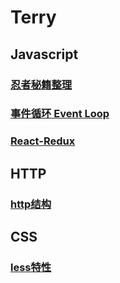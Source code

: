 # Terry

## Javascript

### [忍者秘籍整理](https://outofhadoop.github.io/blog/read_javascript_ninja)
### [事件循环 Event Loop](https://outofhadoop.github.io/blog/event_loop)

### [React-Redux](https://outofhadoop.github.io/blog/react-redux)

## HTTP

### [http结构](https://outofhadoop.github.io/blog/http)

## CSS

### [less特性](https://outofhadoop.github.io/blog/less%E7%89%B9%E6%80%A7)
